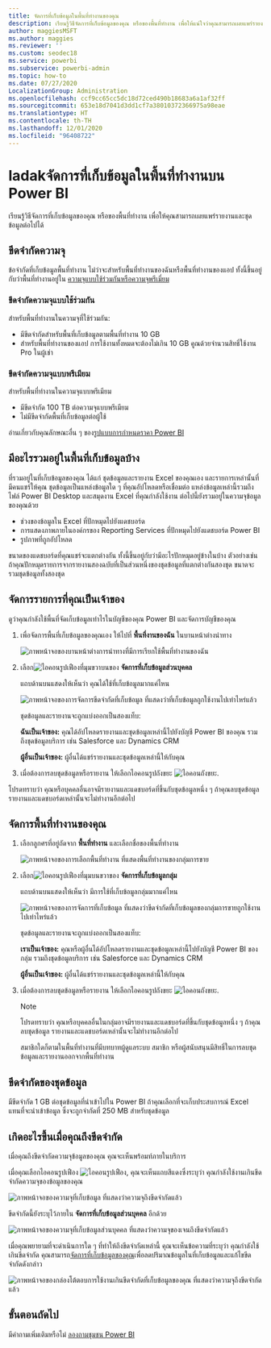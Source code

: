 ```yaml
---
title: จัดการที่เก็บข้อมูลในพื้นที่ทำงานของคุณ
description: เรียนรู้วิธีจัดการที่เก็บข้อมูลของคุณ หรือของพื้นที่ทำงาน เพื่อให้แน่ใจว่าคุณสามารถเผยแพร่รายงานและชุดข้อมูลต่อไปได้
author: maggiesMSFT
ms.author: maggies
ms.reviewer: ''
ms.custom: seodec18
ms.service: powerbi
ms.subservice: powerbi-admin
ms.topic: how-to
ms.date: 07/27/2020
LocalizationGroup: Administration
ms.openlocfilehash: ccf9cc65cc5dc18d72ced490b18683a6a1af32ff
ms.sourcegitcommit: 653e18d7041d3dd1cf7a38010372366975a98eae
ms.translationtype: HT
ms.contentlocale: th-TH
ms.lasthandoff: 12/01/2020
ms.locfileid: "96408722"
---
```

# <a name="manage-data-storage-in-power-bi-workspaces"></a>ladakจัดการที่เก็บข้อมูลในพื้นที่ทำงานบน Power BI

เรียนรู้วิธีจัดการที่เก็บข้อมูลของคุณ หรือของพื้นที่ทำงาน เพื่อให้คุณสามารถเผยแพร่รายงานและชุดข้อมูลต่อไปได้

## <a name="capacity-limits"></a>ขีดจำกัดความจุ

ข้อจำกัดที่เก็บข้อมูลพื้นที่ทำงาน ไม่ว่าจะสำหรับพื้นที่ทำงานของฉันหรือพื้นที่ทำงานของแอป ทั้งนี้ขึ้นอยู่กับว่าพื้นที่ทำงานอยู่ใน [ความจุแบบใช้ร่วมกันหรือความจุพรีเมี่ยม](../fundamentals/service-basic-concepts.md#capacities)

### <a name="shared-capacity-limits"></a>ขีดจำกัดความจุแบบใช้ร่วมกัน
สำหรับพื้นที่ทำงานในความจุที่ใช้ร่วมกัน: 

- มีขีดจำกัดสำหรับพื้นที่เก็บข้อมูลตามพื้นที่ทำงาน 10 GB
- สำหรับพื้นที่ทำงานของแอป การใช้งานทั้งหมดจะต้องไม่เกิน 10 GB คูณด้วยจำนวนสิทธิ์ใช้งาน Pro ในผู้เช่า

### <a name="premium-capacity-limits"></a>ขีดจำกัดความจุแบบพรีเมียม
สำหรับพื้นที่ทำงานในความจุแบบพรีเมียม
- มีขีดจำกัด 100 TB ต่อความจุแบบพรีเมียม
- ไม่มีขีดจำกัดพื้นที่เก็บข้อมูลต่อผู้ใช้

อ่านเกี่ยวกับคุณลักษณะอื่น ๆ ของ[รูปแบบการกำหนดราคา Power BI](https://powerbi.microsoft.com/pricing)

## <a name="whats-included-in-storage"></a>มีอะไรรวมอยู่ในพื้นที่เก็บข้อมูลบ้าง

ที่รวมอยู่ในที่เก็บข้อมูลของคุณ ได้แก่ ชุดข้อมูลและรายงาน Excel ของคุณเอง และรายการเหล่านั้นที่มีคนแชร์ให้คุณ ชุดข้อมูลเป็นแหล่งข้อมูลใด ๆ ที่คุณอัปโหลดหรือเชื่อมต่อ แหล่งข้อมูลเหล่านี้รวมถึงไฟล์ Power BI Desktop และสมุดงาน Excel ที่คุณกำลังใช้งาน ต่อไปนี้ยังรวมอยู่ในความจุข้อมูลของคุณด้วย

* ช่วงของข้อมูลใน Excel ที่ปักหมุดไปยังแดชบอร์ด
* การแสดงภาพภายในองค์กรของ Reporting Services ที่ปักหมุดไปยังแดชบอร์ด Power BI
* รูปภาพที่ถูกอัปโหลด

ขนาดของแดชบอร์ดที่คุณแชร์จะแตกต่างกัน ทั้งนี้ขึ้นอยู่กับว่ามีอะไรปักหมุดอยู่ข้างในบ้าง ตัวอย่างเช่น ถ้าคุณปักหมุดรายการจากรายงานสองฉบับที่เป็นส่วนหนึ่งของชุดข้อมูลที่แตกต่างกันสองชุด ขนาดจะรวมชุดข้อมูลทั้งสองชุด

## <a name="manage-items-you-own"></a>จัดการรายการที่คุณเป็นเจ้าของ

ดูว่าคุณกำลังใช้พื้นที่จัดเก็บข้อมูลเท่าไรในบัญชีของคุณ Power BI และจัดการบัญชีของคุณ

1. เพื่อจัดการพื้นที่เก็บข้อมูลของคุณเอง ให้ไปที่ **พื้นที่งานของฉัน** ในบานหน้าต่างนำทาง
   
    ![ภาพหน้าจอของบานหน้าต่างการนำทางที่มีการเรียกใช้พื้นที่ทำงานของฉัน](media/service-admin-manage-your-data-storage-in-power-bi/pbi_myworkspace.png)

2. เลือก![ไอคอนรูปเฟือง](media/service-admin-manage-your-data-storage-in-power-bi/pbi_gearicon.png)ที่มุมขวาบนของ **จัดการที่เก็บข้อมูลส่วนบุคคล**
   
    แถบด้านบนแสดงให้เห็นว่า คุณได้ใช้ที่เก็บข้อมูลมากแค่ไหน
   
    ![ภาพหน้าจอของการจัดการขีดจำกัดที่เก็บข้อมูล ที่แสดงว่าที่เก็บข้อมูลถูกใช้งานไปเท่าไหร่แล้ว](media/service-admin-manage-your-data-storage-in-power-bi/pbi_persnlstorage.png)
   
    ชุดข้อมูลและรายงานจะถูกแบ่งออกเป็นสองแท็บ:
   
    **ฉันเป็นเจ้าของ:** คุณได้อัปโหลดรายงานและชุดข้อมูลเหล่านี้ไปยังบัญชี Power BI ของคุณ รวมถึงชุดข้อมูลบริการ เช่น Salesforce และ Dynamics CRM  

    **ผู้อื่นเป็นเจ้าของ:** ผู้อื่นได้แชร์รายงานและชุดข้อมูลเหล่านี้ให้กับคุณ
1. เมื่อต้องการลบชุดข้อมูลหรือรายงาน ให้เลือกไอคอนรูปถังขยะ ![ไอคอนถังขยะ](media/service-admin-manage-your-data-storage-in-power-bi/pbi_deleteicon.png).

โปรดทราบว่า คุณหรือบุคคลอื่นอาจมีรายงานและแดชบอร์ดที่ขึ้นกับชุดข้อมูลหนึ่ง ๆ ถ้าคุณลบชุดข้อมูล รายงานและแดชบอร์ดเหล่านั้นจะไม่ทำงานอีกต่อไป

## <a name="manage-your-workspace"></a>จัดการพื้นที่ทำงานของคุณ
1. เลือกลูกศรที่อยู่ถัดจาก **พื้นที่ทำงาน** และเลือกชื่อของพื้นที่ทำงาน
   
    ![ภาพหน้าจอของการเลือกพื้นที่ทำงาน ที่แสดงพื้นที่ทำงานของกลุ่มการขาย](media/service-admin-manage-your-data-storage-in-power-bi/pbi_groupworkspaces.png)
2. เลือก![ไอคอนรูปเฟือง](media/service-admin-manage-your-data-storage-in-power-bi/pbi_gearicon.png)ที่มุมบนขวาของ **จัดการที่เก็บข้อมูลกลุ่ม**
   
    แถบด้านบนแสดงให้เห็นว่า มีการใช้ที่เก็บข้อมูลกลุ่มมากแค่ไหน
   
    ![ภาพหน้าจอของการจัดการที่เก็บข้อมูล ที่แสดงว่าขีดจำกัดที่เก็บข้อมูลของกลุ่มการขายถูกใช้งานไปเท่าไหร่แล้ว](media/service-admin-manage-your-data-storage-in-power-bi/pbi_groupstorage.png)
   
    ชุดข้อมูลและรายงานจะถูกแบ่งออกเป็นสองแท็บ:
   
    **เราเป็นเจ้าของ:** คุณหรือผู้อื่นได้อัปโหลดรายงานและชุดข้อมูลเหล่านี้ไปยังบัญชี Power BI ของกลุ่ม รวมถึงชุดข้อมูลบริการ เช่น Salesforce และ Dynamics CRM

    **ผู้อื่นเป็นเจ้าของ:** ผู้อื่นได้แชร์รายงานและชุดข้อมูลเหล่านี้ให้กับคุณ

3. เมื่อต้องการลบชุดข้อมูลหรือรายงาน ให้เลือกไอคอนรูปถังขยะ ![ไอคอนถังขยะ](media/service-admin-manage-your-data-storage-in-power-bi/pbi_deleteicon.png).
   
   > [!NOTE]
   > โปรดทราบว่า คุณหรือบุคคลอื่นในกลุ่มอาจมีรายงานและแดชบอร์ดที่ขึ้นกับชุดข้อมูลหนึ่ง ๆ ถ้าคุณลบชุดข้อมูล รายงานและแดชบอร์ดเหล่านั้นจะไม่ทำงานอีกต่อไป
   
   สมาชิกใดก็ตามในพื้นที่ทำงานที่มีบทบาทผู้ดูแลระบบ สมาชิก หรือผู้สนับสนุนมีสิทธิ์ในการลบชุดข้อมูลและรายงานออกจากพื้นที่ทำงาน

## <a name="dataset-limits"></a>ขีดจำกัดของชุดข้อมูล
มีขีดจำกัด 1 GB ต่อชุดข้อมูลที่นำเข้าไปใน Power BI ถ้าคุณเลือกที่จะเก็บประสบการณ์ Excel แทนที่จะนำเข้าข้อมูล ซึ่งจะถูกจำกัดที่ 250 MB สำหรับชุดข้อมูล

## <a name="what-happens-when-you-reach-a-limit"></a>เกิดอะไรขึ้นเมื่อคุณถึงขีดจำกัด
เมื่อคุณถึงขีดจำกัดความจุข้อมูลของคุณ คุณจะเห็นพร้อมท์ภายในบริการ 

เมื่อคุณเลือกไอคอนรูปเฟือง ![ไอคอนรูปเฟือง](media/service-admin-manage-your-data-storage-in-power-bi/pbi_gearicon.png), คุณจะเห็นแถบสีแดงซึ่งระบุว่า คุณกำลังใช้งานเกินขีดจำกัดความจุของข้อมูลของคุณ

![ภาพหน้าจอของความจุที่เก็บข้อมูล ที่แสดงว่าความจุถึงขีดจำกัดแล้ว](media/service-admin-manage-your-data-storage-in-power-bi/manage-storage-limit.png)

ขีดจำกัดนี้ยังระบุไว้ภายใน **จัดการที่เก็บข้อมูลส่วนบุคคล** อีกด้วย

 ![ภาพหน้าจอของความจุที่เก็บข้อมูลส่วนบุคคล ที่แสดงว่าความจุของเจนถึงขีดจำกัดแล้ว](media/service-admin-manage-your-data-storage-in-power-bi/manage-storage-limit2.png)

 เมื่อคุณพยายามที่จะดำเนินการใด ๆ ที่ทำให้ถึงขีดจำกัดเหล่านี้ คุณจะเห็นข้อความที่ระบุว่า คุณกำลังใช้เกินขีดจำกัด คุณสามารถ[จัดการที่เก็บข้อมูลของคุณ](#manage-items-you-own)เพื่อลดปริมาณข้อมูลในที่เก็บข้อมูลและแก้ไขขีดจำกัดดังกล่าว

 ![ภาพหน้าจอของกล่องโต้ตอบการใช้งานเกินขีดจำกัดที่เก็บข้อมูลของคุณ ที่แสดงว่าความจุถึงขีดจำกัดแล้ว](media/service-admin-manage-your-data-storage-in-power-bi/powerbi-pro-over-limit.png)

 ## <a name="next-steps"></a>ขั้นตอนถัดไป

 มีคำถามเพิ่มเติมหรือไม่ [ลองถามชุมชน Power BI](https://community.powerbi.com/)
